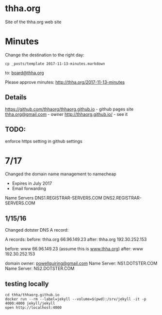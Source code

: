 # thha.org
Site of the thha.org web site

# Minutes

Change the destination to the right day:

    cp _posts/template 2017-11-13-minutes.markdown

to: board@thha.org

Please approve minutes: http://thha.org/2017-11-13-minutes


## Details
https://github.com/thhaorg/thhaorg.github.io - github pages site
thha.org@gmail.com - owner
http://thhaorg.github.io/ - see it


## TODO:
enforce https setting in github settings

# 7/17
Changed the domain name management to namecheap
* Expires in July 2017
* Email forwarding

Name Servers
DNS1.REGISTRAR-SERVERS.COM
DNS2.REGISTRAR-SERVERS.COM


## 1/15/16
Changed dotster DNS A record:

A records:
before: thha.org 66.96.149.23
after: thha.org 192.30.252.153

before: www 66.96.149.23 (assume this is www.thha.org)
after: www 192.30.252.153

domain owner: 
powellquiring@gmail.com
Name Server: NS1.DOTSTER.COM
Name Server: NS2.DOTSTER.COM

## testing locally

    cd thha/thhaorg.github.io
    docker run --rm --label=jekyll --volume=$(pwd):/srv/jekyll -it -p 4000:4000 jekyll/jekyll
    open http://localhost:4000
